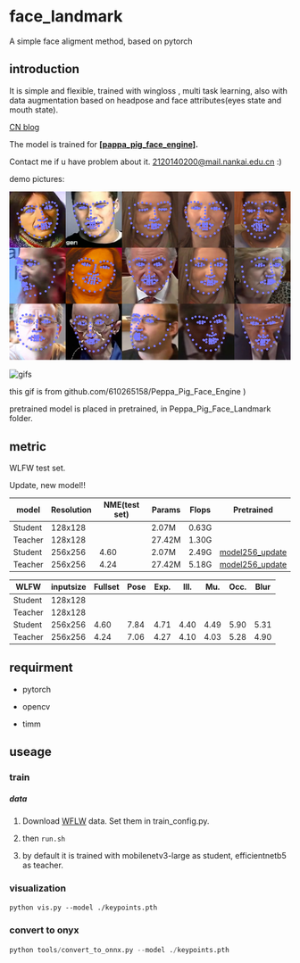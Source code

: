 # face_landmark

A simple face aligment method, based on pytorch


## introduction


It is simple and flexible, trained with wingloss , multi task learning, also with data augmentation based on headpose and face attributes(eyes state and mouth state).

[CN blog](https://blog.csdn.net/qq_35606924/article/details/99711208)

The model is trained for **[[pappa_pig_face_engine]](https://github.com/610265158/Peppa_Pig_Face_Engine).**

Contact me if u have problem about it. 2120140200@mail.nankai.edu.cn :)

demo pictures:

![samples](https://github.com/610265158/face_landmark/blob/master/figures/tmp_screenshot_18.08.20192.png)

![gifs](https://github.com/610265158/Peppa_Pig_Face_Engine/blob/master/figure/sample.gif)

this gif is from github.com/610265158/Peppa_Pig_Face_Engine )

pretrained model is placed in pretrained, in Peppa_Pig_Face_Landmark folder.



## metric

WLFW test set.

Update, new model!!

| model   | Resolution | NME(test set) | Params | Flops | Pretrained                                                                                            |
| ------- |------------|---------------|--------|-------|-------------------------------------------------------------------------------------------------------|
| Student | 128x128    |           | 2.07M  | 0.63G |    |
| Teacher | 128x128    |           | 27.42M | 1.30G |        |
| Student | 256x256    | 4.60          | 2.07M  | 2.49G | [model256_update](https://drive.google.com/file/d/1bLE6RhQu-SVmQR2MWIt6s2vyUbnTjA83/view?usp=sharing)        |
| Teacher | 256x256    | 4.24          | 27.42M | 5.18G | [model256_update](https://drive.google.com/file/d/1bLE6RhQu-SVmQR2MWIt6s2vyUbnTjA83/view?usp=sharing) |


| WLFW    | inputsize | Fullset | Pose | Exp. | Ill. | Mu.  | Occ. | Blur |
|---------|-----------|--------|------|------|------|------|------|------|
| Student | 128x128   |     |  |  |  |  |  |  |
| Teacher | 128x128    |     | |  |  |  |  |  |
| Student | 256x256   | 4.60   | 7.84 | 4.71 | 4.40 | 4.49 | 5.90 | 5.31 |
| Teacher | 256x256   | 4.24   | 7.06 | 4.27 | 4.10 | 4.03 | 5.28 | 4.90 |


## requirment

+ pytorch

+ opencv

+ timm

  

## useage

### train

##### data

1. Download [WFLW](https://wywu.github.io/projects/LAB/WFLW.html) data. Set them in train_config.py.
3. then  `run.sh`

4. by default it is trained with mobilenetv3-large as student, efficientnetb5 as teacher.

### visualization

```
python vis.py --model ./keypoints.pth
```



### convert to onyx

``` python
python tools/convert_to_onnx.py --model ./keypoints.pth
```



